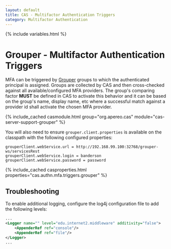```yaml
---
layout: default
title: CAS - Multifactor Authentication Triggers
category: Multifactor Authentication
---
```


{% include variables.html %}

# Grouper - Multifactor Authentication Triggers

MFA can be triggered by [Grouper](https://github.com/Internet2/grouper) groups to which the authenticated principal is assigned.
Groups are collected by CAS and then cross-checked against all available/configured MFA providers.
The group's comparing factor **MUST** be defined in CAS to activate this behavior
and it can be based on the group's name, display name, etc where
a successful match against a provider id shall activate the chosen MFA provider.

{% include_cached casmodule.html group="org.apereo.cas" module="cas-server-support-grouper" %}

You will also need to ensure `grouper.client.properties` is available on the classpath
with the following configured properties:

```properties
grouperClient.webService.url = http://192.168.99.100:32768/grouper-ws/servicesRest
grouperClient.webService.login = banderson
grouperClient.webService.password = password
```

{% include_cached casproperties.html properties="cas.authn.mfa.triggers.grouper" %}

## Troubleshooting

To enable additional logging, configure the log4j configuration file to add the following levels:

```xml
...
<Logger name="" level="edu.internet2.middleware" additivity="false">
    <AppenderRef ref="console"/>
    <AppenderRef ref="file"/>
</Logger>
...
```
